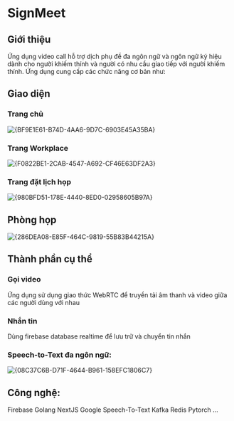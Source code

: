 # SignMeet

## Giới thiệu
Ứng dụng video call hỗ trợ dịch phụ đề đa ngôn ngữ và ngôn ngữ ký hiệu dành cho người khiếm thính và người có nhu cầu giao tiếp với người khiếm thính. Ứng dụng cung cấp các chức năng cơ bản như:
  
## Giao diện
### Trang chủ
![{BF9E1E61-B74D-4AA6-9D7C-6903E45A35BA}](https://github.com/user-attachments/assets/8c1255cb-3e48-4f02-9076-266fb28c773c)

### Trang Workplace
![{F0822BE1-2CAB-4547-A692-CF46E63DF2A3}](https://github.com/user-attachments/assets/1a57e63e-8fc1-453a-bca3-1573630a7e13)

### Trang đặt lịch họp
![{980BFD51-178E-4440-8ED0-02958605B97A}](https://github.com/user-attachments/assets/84e04633-0e5b-4d37-ac6a-d4ef760c3c21)

## Phòng họp
![{286DEA08-E85F-464C-9819-55B83B44215A}](https://github.com/user-attachments/assets/bb1f5275-5050-4293-b87e-36e62408b9e1)

## Thành phần cụ thể
### Gọi video
Ứng dụng sử dụng giao thức WebRTC để truyền tải âm thanh và video giữa các người dùng với nhau
### Nhắn tin
Dùng firebase database realtime để lưu trữ và chuyển tin nhắn
### Speech-to-Text đa ngôn ngữ:
![{08C37C6B-D71F-4644-B961-158EFC1806C7}](https://github.com/user-attachments/assets/b6158b1c-de3a-4114-a624-88d3e11fec9c)

## Công nghệ:
Firebase
Golang
NextJS
Google Speech-To-Text
Kafka
Redis
Pytorch
...

